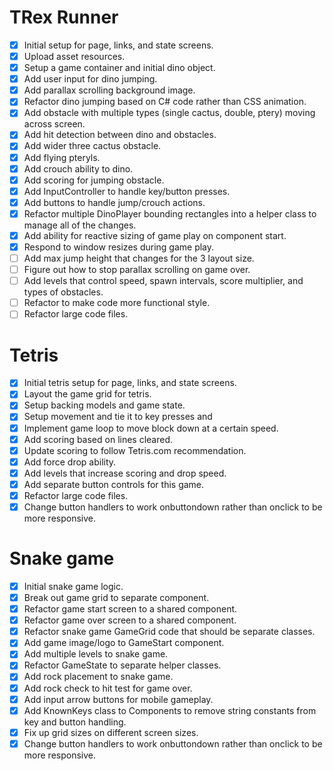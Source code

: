 TRex Runner
===========
- [x] Initial setup for page, links, and state screens.
- [x] Upload asset resources.
- [x] Setup a game container and initial dino object.
- [x] Add user input for dino jumping.
- [x] Add parallax scrolling background image.
- [x] Refactor dino jumping based on C# code rather than CSS animation.
- [x] Add obstacle with multiple types (single cactus, double, ptery) moving across screen.
- [x] Add hit detection between dino and obstacles.
- [x] Add wider three cactus obstacle.
- [x] Add flying pteryls.
- [x] Add crouch ability to dino.
- [x] Add scoring for jumping obstacle.
- [x] Add InputController to handle key/button presses.
- [x] Add buttons to handle jump/crouch actions.
- [x] Refactor multiple DinoPlayer bounding rectangles into a helper class to manage all of the changes.
- [x] Add ability for reactive sizing of game play on component start.
- [x] Respond to window resizes during game play.
- [ ] Add max jump height that changes for the 3 layout size.
- [ ] Figure out how to stop parallax scrolling on game over.
- [ ] Add levels that control speed, spawn intervals, score multiplier, and types of obstacles.
- [ ] Refactor to make code more functional style.
- [ ] Refactor large code files.

Tetris
======
- [x] Initial tetris setup for page, links, and state screens.
- [x] Layout the game grid for tetris.
- [x] Setup backing models and game state.
- [x] Setup movement and tie it to key presses and 
- [x] Implement game loop to move block down at a certain speed.
- [x] Add scoring based on lines cleared.
- [x] Update scoring to follow Tetris.com recommendation.
- [x] Add force drop ability.
- [x] Add levels that increase scoring and drop speed.
- [x] Add separate button controls for this game.
- [x] Refactor large code files.
- [x] Change button handlers to work onbuttondown rather than onclick to be more responsive.

Snake game
==========
- [x] Initial snake game logic.
- [x] Break out game grid to separate component.
- [x] Refactor game start screen to a shared component.
- [x] Refactor game over screen to a shared component.
- [x] Refactor snake game GameGrid code that should be separate classes.
- [x] Add game image/logo to GameStart component.
- [x] Add multiple levels to snake game.
- [x] Refactor GameState to separate helper classes.
- [x] Add rock placement to snake game.
- [x] Add rock check to hit test for game over.
- [x] Add input arrow buttons for mobile gameplay.
- [x] Add KnownKeys class to Components to remove string constants from key and button handling.
- [x] Fix up grid sizes on different screen sizes.
- [x] Change button handlers to work onbuttondown rather than onclick to be more responsive.
